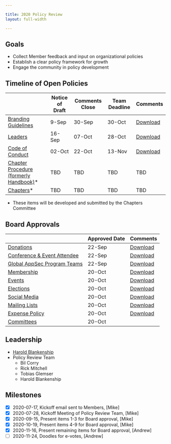 ```yaml
---

title: 2020 Policy Review
layout: full-width

---
```


## Goals

* Collect Member feedback and input on organizational policies
* Establish a clear policy framework for growth
* Engage the community in policy development

## Timeline of Open Policies

|   | Notice of Draft | Comments Close | Team Deadline | Comments |
| --- | --- | --- | --- | --- |
| [Branding Guidelines](/www-policy/operational/branding) | 9-Sep | 30-Sep | 30-Oct  |[Download](/www-staff/files/2020-policy-review-feedback/Policy-Feedback-Branding.pdf) |
| [Leaders](/www-policy/operational/leader) | 16-Sep | 07-Oct | 28-Oct |[Download](/www-staff/files/2020-policy-review-feedback/Policy-Feedback-Leaders.pdf) |
| [Code of Conduct](/www-policy/operational/code-of-conduct-2) | 02-Oct | 22-Oct | 13-Nov |[Download](/www-staff/files/2020-policy-review-feedback/Policy-Feedback-Code-Of-Conduct.pdf) |
| [Chapter Procedure (formerly Handbook)](/www-policy/guidebook/chapter-leader)* | TBD | TBD | TBD | TBD |
| [Chapters](/www-policy/operational/chapters)* | TBD | TBD | TBD | TBD |

* These items will be developed and submitted by the Chapters Committee

## Board Approvals

|   | Approved Date | Comments |
| --- | --- | --- |
| [Donations](/www-policy/operational/donations) | 22-Sep | [Download](/www-staff/files/2020-policy-review-feedback/Policy-Feedback-donations.pdf) |
| [Conference & Event Attendee](/www-policy/operational/conferences-events) | 22-Sep | [Download](/www-staff/files/2020-policy-review-feedback/Policy-Feedback-event-attendee.pdf) |
| [Global AppSec Program Teams](/www-policy/operational/program-team) | 22-Sep | [Download](/www-staff/files/2020-policy-review-feedback/Policy-Feedback-global-event-teams.pdf)  |
| [Membership](/www-policy/operational/membership) | 20-Oct |[Download](/www-staff/files/2020-policy-review-feedback/Policy-Mebership-Feedback.pdf)  |
| [Events](/www-policy/operational/events) | 20-Oct |[Download](/www-staff/files/2020-policy-review-feedback/Policy-Events-Feedback.pdf)  |
| [Elections](/www-policy/operational/election)| 20-Oct |[Download](/www-staff/files/2020-policy-review-feedback/Policy-Elections-Feedback.pdf)  |
| [Social Media](/www-policy/operational/social-media) | 20-Oct |[Download](/www-staff/files/2020-policy-review-feedback/Policy-Social-Media-Feedback.pdf) |
| [Mailing Lists](/www-policy/operational/mailing-list) | 20-Oct |[Download](/www-staff/files/2020-policy-review-feedback/Policy-Mailing-Lists-Feedback.pdf) |
| [Expense Policy](/www-policy/operational/expense-reimbursement) | 20-Oct |[Download](/www-staff/files/2020-policy-review-feedback/Policy-Expenses-Feedback.pdf) |
| [Committees](/www-policy/operational/committees) | 20-Oct |  |

## Leadership

* [Harold Blankenship](mailto:harold.blankenship@owasp.com?subject=Policy%20Review)
* Policy Review Team
  * Bil Corry
  * Rick Mitchell
  * Tobias Glemser
  * Harold Blankenship
  
## Milestones

- [x] 2020-07-17, Kickoff email sent to Members, [Mike]
- [x] 2020-07-28, Kickoff Meeting of Policy Review Team, [Mike]
- [x] 2020-09-15, Present items 1-3 for Board approval, [Mike]
- [x] 2020-10-19, Present items 4-9 for Board approval, [Mike]
- [x] 2020-11-16, Present remaining items for Board approval, [Andrew]
- [ ] 2020-11-24, Doodles for e-votes, [Andrew]
